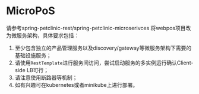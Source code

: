 # MicroPoS 


请参考spring-petclinic-rest/spring-petclinic-microserivces 将webpos项目改为微服务架构，具体要求包括：
1. 至少包含独立的产品管理服务以及discovery/gateway等微服务架构下需要的基础设施服务；
2. 请使用`RestTemplate`进行服务间访问，尝试启动服务的多实例运行确认Client-side LB可行；
2. 请注意使用断路器等机制；
3. 如有兴趣可在kubernetes或者minikube上进行部署。